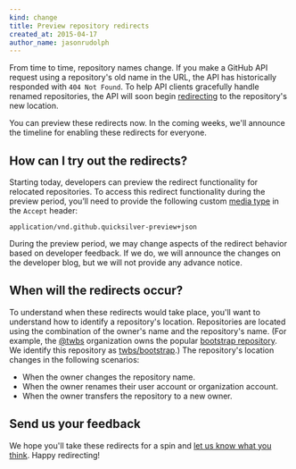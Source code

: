 ```yaml
---
kind: change
title: Preview repository redirects
created_at: 2015-04-17
author_name: jasonrudolph
---
```


From time to time, repository names change. If you make a GitHub API request using a repository's old name in the URL, the API has historically responded with `404 Not Found`. To help API clients gracefully handle renamed repositories, the API will soon begin [redirecting][redirects] to the repository's new location.

You can preview these redirects now. In the coming weeks, we'll announce the timeline for enabling these redirects for everyone.

## How can I try out the redirects?

Starting today, developers can preview the redirect functionality for relocated repositories. To access this redirect functionality during the preview period, you’ll need to provide the following custom [media type][] in the `Accept` header:

    application/vnd.github.quicksilver-preview+json

During the preview period, we may change aspects of the redirect behavior based on developer feedback. If we do, we will announce the changes on the developer blog, but we will not provide any advance notice.

## When will the redirects occur?

To understand when these redirects would take place, you'll want to understand how to identify a repository's location. Repositories are located using the combination of the owner's name and the repository's name. (For example, the [@twbs][] organization owns the popular [bootstrap repository][twbs/bootstrap]. We identify this repository as [twbs/bootstrap](twbs/bootstrap).) The repository's location changes in the following scenarios:

- When the owner changes the repository name.
- When the owner renames their user account or organization account.
- When the owner transfers the repository to a new owner.

## Send us your feedback

We hope you'll take these redirects for a spin and [let us know what you think][contact]. Happy redirecting!

[@twbs]: https://github.com/twbs
[contact]: https://github.com/contact?form%5Bsubject%5D=API+Repository+Redirects
[media type]: /v3/media/
[redirects]: /v3/#http-redirects
[twbs/bootstrap]: https://github.com/twbs/bootstrap
